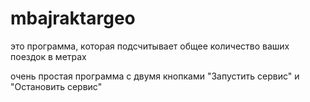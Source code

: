 # mbajraktargeo

это программа, которая подсчитывает общее количество ваших поездок в метрах

очень простая программа с двумя кнопками "Запустить сервис" и "Остановить сервис"
